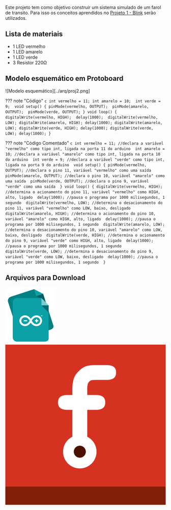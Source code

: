 Este projeto tem como objetivo construir um sistema simulado de um farol de transito. Para isso os conceitos aprendidos no [Projeto 1 - Blink](Projetos/PROJETO01-BLINK.md) serão utilizados.

## Lista de materiais

 - 1 LED vermelho
 - 1 LED amarelo
 - 1 LED verde
 - 3 Resistor 220Ω

## Modelo esquemático em Protoboard

![Modelo esquemático][../arq/proj2.png]

??? note "Código"
    ```c
    int vermelho = 11;
    int amarelo = 10; 
    int verde = 9; 
    void setup() {
      pinMode(vermelho, OUTPUT); 
      pinMode(amarelo, OUTPUT); 
      pinMode(verde, OUTPUT);
    }
    void loop() {
      digitalWrite(vermelho, HIGH); 
      delay(1000); 
      digitalWrite(vermelho, LOW);
      digitalWrite(amarelo, HIGH);
      delay(1000);
      digitalWrite(amarelo, LOW);
      digitalWrite(verde, HIGH);
      delay(1000);
      digitalWrite(verde, LOW);
      delay(1000);
    }
    ```

??? note "Código Comentado"
    ```c
    int vermelho = 11; //declara a variável "vermelho" como tipo int, ligada na porta 11 do arduino 
    int amarelo = 10; //declara a variável "amarelo" como tipo int, ligada na porta 10 do arduino 
    int verde = 9; //declara a variável "verde" como tipo int, ligada na porta 9 do arduino 
    void setup() {
      pinMode(vermelho, OUTPUT); //declara o pino 11, variável "vermelho" como uma saída 
      pinMode(amarelo, OUTPUT); //declara o pino 10, variável "amarelo" como uma saída 
      pinMode(verde, OUTPUT); //declara o pino 9, variável "verde" como uma saída 
    }
    void loop() {
      digitalWrite(vermelho, HIGH); //determina o acionamento do pino 11, variável "vermelho" como HIGH, alto, ligado 
      delay(1000); //pausa o programa por 1000 milisegundos, 1 segundo 
      digitalWrite(vermelho, LOW); //determina o desacionamento do pino 11, variável "vermelho" como LOW, baixo, desligado 
      digitalWrite(amarelo, HIGH); //determina o acionamento do pino 10, variável "amarelo" como HIGH, alto, ligado 
      delay(1000); //pausa o programa por 1000 milisegundos, 1 segundo 
      digitalWrite(amarelo, LOW); //determina o desacionamento do pino 10, variável "amarelo" como LOW, baixo, desligado 
      digitalWrite(verde, HIGH); //determina o acionamento do pino 9, variável "verde" como HIGH, alto, ligado 
      delay(1000); //pausa o programa por 1000 milisegundos, 1 segundo 
      digitalWrite(verde, LOW); //determina o desacionamento do pino 9, variável "verde" como LOW, baixo, desligado 
      delay(1000); //pausa o programa por 1000 milisegundos, 1 segundo 
    }
    ```

## Arquivos para Download

[![Arquivo ino](../arq/ino.png)](../arq/proj2.ino)          [![Arquivo fzz](../arq/fzz.png)](../arq/proj2.fzz)
